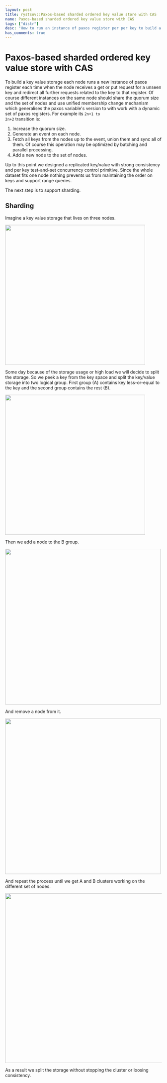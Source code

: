 ```yaml
---
layout: post
title: rystsov::Paxos-based sharded ordered key value store with CAS
name: Paxos-based sharded ordered key value store with CAS
tags: ["distr"]
desc: "How to run an instance of paxos register per per key to build a key value storage and how to shard it on the fly without loosing consistency"
has_comments: true
---
```


<h1>Paxos-based sharded ordered key value store with CAS</h1>

To build a key value storage each node runs a new instance of paxos register each time when the node receives a get or put request for a unseen key and redirect all further requests related to the key to that register. Of course different instances on the same node should share the quorum size and the set of nodes and use unified membership change mechanism which generalises the paxos variable's version to with work with a dynamic set of paxos registers. For example its <code>2n+1 to 2n+2</code> transition is:
1. Increase the quorum size.
2. Generate an event on each node.
3. Fetch all keys from the nodes up to the event, union them and sync all of them. Of course this operation may be optimized by batching and parallel processing.
4. Add a new node to the set of nodes.

Up to this point we designed a replicated key/value with strong consistency and per key test-and-set concurrency control primitive. Since the whole dataset fits one node nothing prevents us from maintaining the order on keys and support range queries.

The next step is to support sharding.

<h2>Sharding</h2>

Imagine a key value storage that lives on three nodes.

<img src="{{ site.url }}/images/sharded-paxos-1.png" width="450" class="sharded-paxos-pic"/>

Some day because of the storage usage or high load we will decide to split the storage. So we peek a key from the key space and split the key/value storage into two logical group. First group (A) contains key less-or-equal to the key and the second group contains the rest (B).

<img src="{{ site.url }}/images/sharded-paxos-2.png" width="450" class="sharded-paxos-pic"/>

Then we add a node to the B group.

<img src="{{ site.url }}/images/sharded-paxos-3.png" width="500" class="sharded-paxos-pic"/>

And remove a node from it.

<img src="{{ site.url }}/images/sharded-paxos-4.png" width="500" class="sharded-paxos-pic"/>

And repeat the process until we get A and B clusters working on the different set of nodes.

<img src="{{ site.url }}/images/sharded-paxos-5.png" width="545" class="sharded-paxos-pic"/>

As a result we split the storage without stopping the cluster or loosing consistency.
